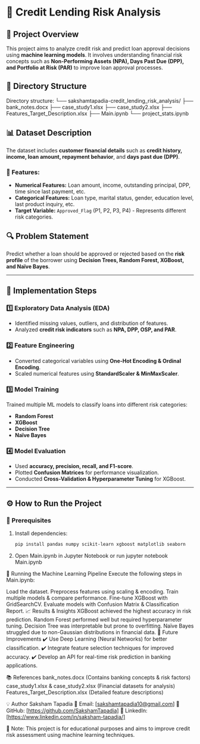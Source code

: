 # 📌 Credit Lending Risk Analysis

## 📖 Project Overview
This project aims to analyze credit risk and predict loan approval decisions using **machine learning models**. It involves understanding financial risk concepts such as **Non-Performing Assets (NPA), Days Past Due (DPP), and Portfolio at Risk (PAR)** to improve loan approval processes.

## 📂 Directory Structure
Directory structure:
└── sakshamtapadia-credit_lending_risk_analysis/
    ├── bank_notes.docx
    ├── case_study1.xlsx
    ├── case_study2.xlsx
    ├── Features_Target_Description.xlsx
    ├── Main.ipynb
    └── project_stats.ipynb

## 📊 Dataset Description
The dataset includes **customer financial details** such as **credit history, income, loan amount, repayment behavior**, and **days past due (DPP)**.

### 🔹 Features:
- **Numerical Features:** Loan amount, income, outstanding principal, DPP, time since last payment, etc.
- **Categorical Features:** Loan type, marital status, gender, education level, last product inquiry, etc.
- **Target Variable:** `Approved_Flag` (P1, P2, P3, P4) - Represents different risk categories.

## 🔍 Problem Statement
Predict whether a loan should be approved or rejected based on the **risk profile** of the borrower using **Decision Trees, Random Forest, XGBoost, and Naïve Bayes**.

---

## 🚀 Implementation Steps
### **1️⃣ Exploratory Data Analysis (EDA)**
- Identified missing values, outliers, and distribution of features.
- Analyzed **credit risk indicators** such as **NPA, DPP, OSP, and PAR**.

### **2️⃣ Feature Engineering**
- Converted categorical variables using **One-Hot Encoding & Ordinal Encoding**.
- Scaled numerical features using **StandardScaler & MinMaxScaler**.

### **3️⃣ Model Training**
Trained multiple ML models to classify loans into different risk categories:
- **Random Forest**
- **XGBoost**
- **Decision Tree**
- **Naïve Bayes**

### **4️⃣ Model Evaluation**
- Used **accuracy, precision, recall, and F1-score**.
- Plotted **Confusion Matrices** for performance visualization.
- Conducted **Cross-Validation & Hyperparameter Tuning** for XGBoost.

---

## ⚙️ How to Run the Project
### **📌 Prerequisites**
1. Install dependencies:
   ```sh
   pip install pandas numpy scikit-learn xgboost matplotlib seaborn
2. Open Main.ipynb in Jupyter Notebook or run
   jupyter notebook Main.ipynb

📌 Running the Machine Learning Pipeline
Execute the following steps in Main.ipynb:

Load the dataset.
Preprocess features using scaling & encoding.
Train multiple models & compare performance.
Fine-tune XGBoost with GridSearchCV.
Evaluate models with Confusion Matrix & Classification Report.
📈 Results & Insights
XGBoost achieved the highest accuracy in risk prediction.
Random Forest performed well but required hyperparameter tuning.
Decision Tree was interpretable but prone to overfitting.
Naïve Bayes struggled due to non-Gaussian distributions in financial data.
🔹 Future Improvements
✔️ Use Deep Learning (Neural Networks) for better classification.
✔️ Integrate feature selection techniques for improved accuracy.
✔️ Develop an API for real-time risk prediction in banking applications.

📚 References
bank_notes.docx (Contains banking concepts & risk factors)
case_study1.xlsx & case_study2.xlsx (Financial datasets for analysis)
Features_Target_Description.xlsx (Detailed feature descriptions)

💡 Author
Saksham Tapadia
📧 Email: [sakshamtapadia10@gmail.com]
🔗 GitHub: [https://github.com/SakshamTapadia]
🚀 LinkedIn: [https://www.linkedin.com/in/saksham-tapadia/]


📌 Note: This project is for educational purposes and aims to improve credit risk assessment using machine learning techniques.
